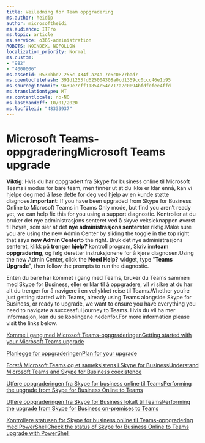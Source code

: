 ```yaml
---
title: Veiledning for Team oppgradering
ms.author: heidip
author: microsoftheidi
ms.audience: ITPro
ms.topic: article
ms.service: o365-administration
ROBOTS: NOINDEX, NOFOLLOW
localization_priority: Normal
ms.custom:
- "982"
- "4000006"
ms.assetid: 0530bbd2-255c-434f-a24a-7c6c0877bad7
ms.openlocfilehash: 391d1253fd625004308a0cd1359cc0ccc46e1b95
ms.sourcegitcommit: 9a39e7cff11854c54c717a2c0094bfdfefee4ffd
ms.translationtype: MT
ms.contentlocale: nb-NO
ms.lasthandoff: 10/01/2020
ms.locfileid: "48333937"
---
```

# <a name="microsoft-teams-upgrade"></a><span data-ttu-id="4f730-102">Microsoft Teams-oppgradering</span><span class="sxs-lookup"><span data-stu-id="4f730-102">Microsoft Teams upgrade</span></span>

<span data-ttu-id="4f730-103">**Viktig**: Hvis du har oppgradert fra Skype for business online til Microsoft Teams i modus for bare team, men finner ut at du ikke er klar ennå, kan vi hjelpe deg med å løse dette for deg ved hjelp av en kunde støtte diagnose.</span><span class="sxs-lookup"><span data-stu-id="4f730-103">**Important**: If you have been upgraded from Skype for Business Online to Microsoft Teams in Teams Only mode, but find you aren’t ready yet, we can help fix this for you using a support diagnostic.</span></span> <span data-ttu-id="4f730-104">Kontroller at du bruker det nye administrasjons senteret ved å skyve veksleknappen øverst til høyre, som sier at det **nye administrasjons senteret**er riktig.</span><span class="sxs-lookup"><span data-stu-id="4f730-104">Make sure you are using the new Admin Center by sliding the toggle in the top right that says **new Admin Center**to the right.</span></span> <span data-ttu-id="4f730-105">Bruk det nye administrasjons senteret, klikk på **trenger hjelp?** kontroll program, Skriv inn**team oppgradering**, og følg deretter instruksjonene for å kjøre diagnosen.</span><span class="sxs-lookup"><span data-stu-id="4f730-105">Using the new Admin Center, click the **Need Help?** widget, type "**Teams Upgrade**", then follow the prompts to run the diagnostic.</span></span>

<span data-ttu-id="4f730-106">Enten du bare har kommet i gang med Teams, bruker du Teams sammen med Skype for Business, eller er klar til å oppgradere, vil vi sikre at du har alt du trenger for å navigere i en vellykket reise til Teams.</span><span class="sxs-lookup"><span data-stu-id="4f730-106">Whether you’re just getting started with Teams, already using Teams alongside Skype for Business, or ready to upgrade, we want to ensure you have everything you need to navigate a successful journey to Teams.</span></span> <span data-ttu-id="4f730-107">Hvis du vil ha mer informasjon, kan du se koblingene nedenfor.</span><span class="sxs-lookup"><span data-stu-id="4f730-107">For more information please visit the links below.</span></span>

[<span data-ttu-id="4f730-108">Komme i gang med Microsoft Teams-oppgraderingen</span><span class="sxs-lookup"><span data-stu-id="4f730-108">Getting started with your Microsoft Teams upgrade</span></span>](https://docs.microsoft.com/MicrosoftTeams/upgrade-start-here)

[<span data-ttu-id="4f730-109">Planlegge for oppgraderingen</span><span class="sxs-lookup"><span data-stu-id="4f730-109">Plan for your upgrade</span></span>](https://docs.microsoft.com/MicrosoftTeams/upgrade-plan-journey)

[<span data-ttu-id="4f730-110">Forstå Microsoft Teams og et sameksistens i Skype for Business</span><span class="sxs-lookup"><span data-stu-id="4f730-110">Understand Microsoft Teams and Skype for Business coexistence</span></span>](https://docs.microsoft.com/MicrosoftTeams/teams-and-skypeforbusiness-coexistence-and-interoperability)

[<span data-ttu-id="4f730-111">Utføre oppgraderingen fra Skype for business online til Teams</span><span class="sxs-lookup"><span data-stu-id="4f730-111">Performing the upgrade from Skype for Business Online to Teams</span></span>](https://docs.microsoft.com/MicrosoftTeams/upgrade-to-teams-execute-skypeforbusinessonline)

[<span data-ttu-id="4f730-112">Utføre oppgraderingen fra Skype for Business lokalt til Teams</span><span class="sxs-lookup"><span data-stu-id="4f730-112">Performing the upgrade from Skype for Business on-premises to Teams</span></span>](https://docs.microsoft.com/MicrosoftTeams/upgrade-to-teams-execute-skypeforbusinesshybridonprem)
 
[<span data-ttu-id="4f730-113">Kontrollere statusen for Skype for business online til Teams-oppgradering med PowerShell</span><span class="sxs-lookup"><span data-stu-id="4f730-113">Check the status of Skype for Business Online to Teams upgrade with PowerShell</span></span>](https://docs.microsoft.com/powershell/module/skype/get-csteamsupgradestatus?view=skype-ps)